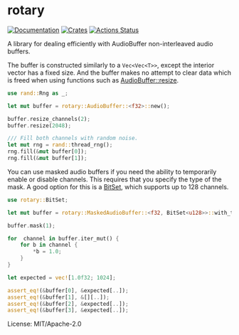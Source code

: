 # rotary

[![Documentation](https://docs.rs/rotary/badge.svg)](https://docs.rs/rotary)
[![Crates](https://img.shields.io/crates/v/rotary.svg)](https://crates.io/crates/rotary)
[![Actions Status](https://github.com/udoprog/rotary/workflows/Rust/badge.svg)](https://github.com/udoprog/rotary/actions)

A library for dealing efficiently with AudioBuffer non-interleaved audio
buffers.

The buffer is constructed similarly to a `Vec<Vec<T>>`, except the interior
vector has a fixed size. And the buffer makes no attempt to clear data which
is freed when using functions such as [AudioBuffer::resize].

```rust
use rand::Rng as _;

let mut buffer = rotary::AudioBuffer::<f32>::new();

buffer.resize_channels(2);
buffer.resize(2048);

/// Fill both channels with random noise.
let mut rng = rand::thread_rng();
rng.fill(&mut buffer[0]);
rng.fill(&mut buffer[1]);
```

You can use masked audio buffers if you need the ability to temporarily
enable or disable channels. This requires that you specify the type of the
mask. A good option for this is a [BitSet<u128>], which supports up to 128
channels.

```rust
use rotary::BitSet;

let mut buffer = rotary::MaskedAudioBuffer::<f32, BitSet<u128>>::with_topology(4, 1024);

buffer.mask(1);

for  channel in buffer.iter_mut() {
    for b in channel {
        *b = 1.0;
    }
}

let expected = vec![1.0f32; 1024];

assert_eq!(&buffer[0], &expected[..]);
assert_eq!(&buffer[1], &[][..]);
assert_eq!(&buffer[2], &expected[..]);
assert_eq!(&buffer[3], &expected[..]);
```

[AudioBuffer::resize]: https://docs.rs/rotary/0/rotary/audio_buffer/struct.AudioBuffer.html#method.resize
[BitSet<u128>]: https://docs.rs/rotary/0/rotary/bit_set/struct.BitSet.html

License: MIT/Apache-2.0

